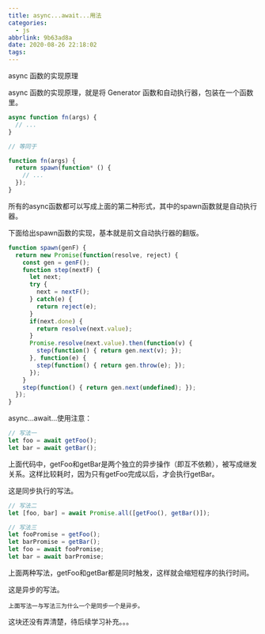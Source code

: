 ```yaml
---
title: async...await...用法
categories:
  - js
abbrlink: 9b63ad8a
date: 2020-08-26 22:18:02
tags:
---
```


async 函数的实现原理

async 函数的实现原理，就是将 Generator 函数和自动执行器，包装在一个函数里。

<!-- more -->
```js
async function fn(args) {
  // ...
}

// 等同于

function fn(args) {
  return spawn(function* () {
    // ...
  });
}
```
所有的async函数都可以写成上面的第二种形式，其中的spawn函数就是自动执行器。

下面给出spawn函数的实现，基本就是前文自动执行器的翻版。
```js
function spawn(genF) {
  return new Promise(function(resolve, reject) {
    const gen = genF();
    function step(nextF) {
      let next;
      try {
        next = nextF();
      } catch(e) {
        return reject(e);
      }
      if(next.done) {
        return resolve(next.value);
      }
      Promise.resolve(next.value).then(function(v) {
        step(function() { return gen.next(v); });
      }, function(e) {
        step(function() { return gen.throw(e); });
      });
    }
    step(function() { return gen.next(undefined); });
  });
}
```
async...await...使用注意：

```js
// 写法一
let foo = await getFoo();
let bar = await getBar();
```
上面代码中，getFoo和getBar是两个独立的异步操作（即互不依赖），被写成继发关系。这样比较耗时，因为只有getFoo完成以后，才会执行getBar。

这是同步执行的写法。

```js
// 写法二
let [foo, bar] = await Promise.all([getFoo(), getBar()]);

// 写法三
let fooPromise = getFoo();
let barPromise = getBar();
let foo = await fooPromise;
let bar = await barPromise;
```
上面两种写法，getFoo和getBar都是同时触发，这样就会缩短程序的执行时间。

这是异步的写法。

<code>上面写法一与写法三为什么一个是同步一个是异步。</code>

这块还没有弄清楚，待后续学习补充。。。

